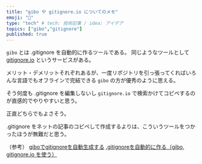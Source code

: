 ```yaml
---
title: "gibo や gitignore.io についてのメモ"
emoji: "🔖"
type: "tech" # tech: 技術記事 / idea: アイデア
topics: ["gibo","gitignore"]
published: true
---
```

`gibo` とは .gitignore を自動的に作るツールである。
同じようなツールとして [gitignore.io](https://www.toptal.com/developers/gitignore) というサービスがある。

メリット・デメリットそれぞれあるが、一度リポジトリを引っ張ってくればいろんな言語でもオフラインで完結できる `gibo` の方が優秀のように思える。

そう何度も .gitignore を編集しないし `gitignore.io` で検索かけてコピペするのが直感的でやりやすいと思う。

正直どちらでもよさそう。

.gitignore をネットの記事のコピペして作成するよりは、こういうツールをつかったほうが無難だと思う。

（参考）
[giboでgitignoreを自動生成する](https://qiita.com/taquaki-satwo/items/358d2d473fff9a25d5eb)
[.gitignoreを自動的に作る（gibo, gitignore.io を使う）](https://qiita.com/yumechi/items/b7932f5b31613a1f50f9)
